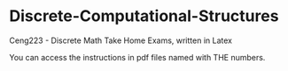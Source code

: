 # Discrete-Computational-Structures
 Ceng223 - Discrete Math Take Home Exams, written in Latex

You can access the instructions in pdf files named with THE numbers.

